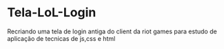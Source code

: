 # Tela-LoL-Login
Recriando uma tela de login antiga do client da riot games para estudo de aplicação de tecnicas de js,css e html
